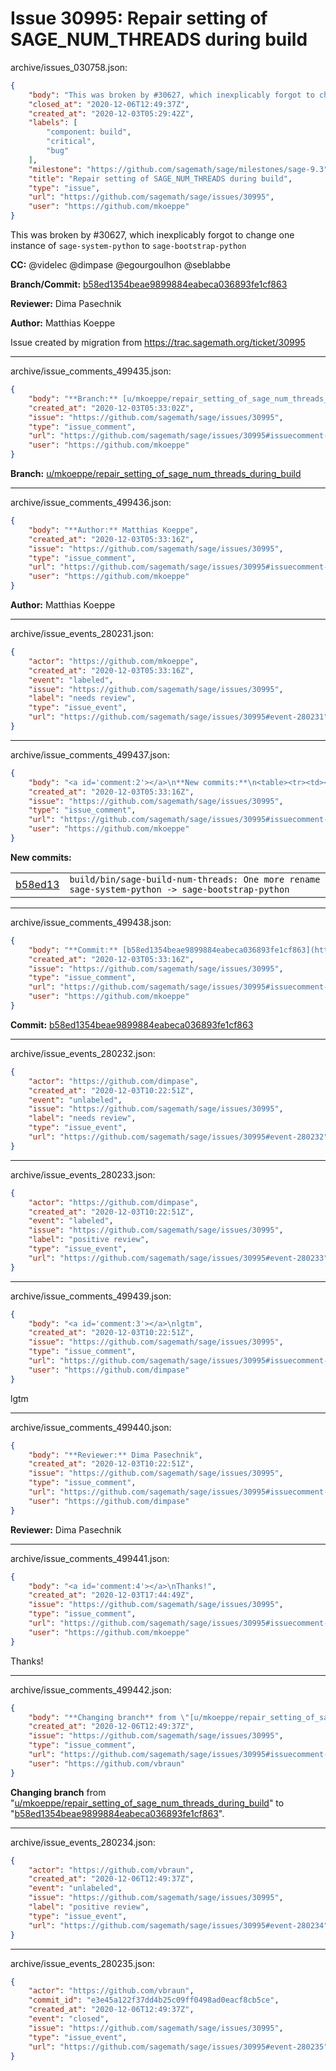 # Issue 30995: Repair setting of SAGE_NUM_THREADS during build

archive/issues_030758.json:
```json
{
    "body": "This was broken by #30627, which inexplicably forgot to change one instance of `sage-system-python` to `sage-bootstrap-python`\n\n**CC:**  @videlec @dimpase @egourgoulhon @seblabbe\n\n**Branch/Commit:** [b58ed1354beae9899884eabeca036893fe1cf863](https://github.com/sagemath/sagetrac-mirror/commit/b58ed1354beae9899884eabeca036893fe1cf863)\n\n**Reviewer:** Dima Pasechnik\n\n**Author:** Matthias Koeppe\n\nIssue created by migration from https://trac.sagemath.org/ticket/30995\n\n",
    "closed_at": "2020-12-06T12:49:37Z",
    "created_at": "2020-12-03T05:29:42Z",
    "labels": [
        "component: build",
        "critical",
        "bug"
    ],
    "milestone": "https://github.com/sagemath/sage/milestones/sage-9.3",
    "title": "Repair setting of SAGE_NUM_THREADS during build",
    "type": "issue",
    "url": "https://github.com/sagemath/sage/issues/30995",
    "user": "https://github.com/mkoeppe"
}
```
This was broken by #30627, which inexplicably forgot to change one instance of `sage-system-python` to `sage-bootstrap-python`

**CC:**  @videlec @dimpase @egourgoulhon @seblabbe

**Branch/Commit:** [b58ed1354beae9899884eabeca036893fe1cf863](https://github.com/sagemath/sagetrac-mirror/commit/b58ed1354beae9899884eabeca036893fe1cf863)

**Reviewer:** Dima Pasechnik

**Author:** Matthias Koeppe

Issue created by migration from https://trac.sagemath.org/ticket/30995





---

archive/issue_comments_499435.json:
```json
{
    "body": "**Branch:** [u/mkoeppe/repair_setting_of_sage_num_threads_during_build](https://github.com/sagemath/sagetrac-mirror/tree/u/mkoeppe/repair_setting_of_sage_num_threads_during_build)",
    "created_at": "2020-12-03T05:33:02Z",
    "issue": "https://github.com/sagemath/sage/issues/30995",
    "type": "issue_comment",
    "url": "https://github.com/sagemath/sage/issues/30995#issuecomment-499435",
    "user": "https://github.com/mkoeppe"
}
```

**Branch:** [u/mkoeppe/repair_setting_of_sage_num_threads_during_build](https://github.com/sagemath/sagetrac-mirror/tree/u/mkoeppe/repair_setting_of_sage_num_threads_during_build)



---

archive/issue_comments_499436.json:
```json
{
    "body": "**Author:** Matthias Koeppe",
    "created_at": "2020-12-03T05:33:16Z",
    "issue": "https://github.com/sagemath/sage/issues/30995",
    "type": "issue_comment",
    "url": "https://github.com/sagemath/sage/issues/30995#issuecomment-499436",
    "user": "https://github.com/mkoeppe"
}
```

**Author:** Matthias Koeppe



---

archive/issue_events_280231.json:
```json
{
    "actor": "https://github.com/mkoeppe",
    "created_at": "2020-12-03T05:33:16Z",
    "event": "labeled",
    "issue": "https://github.com/sagemath/sage/issues/30995",
    "label": "needs review",
    "type": "issue_event",
    "url": "https://github.com/sagemath/sage/issues/30995#event-280231"
}
```



---

archive/issue_comments_499437.json:
```json
{
    "body": "<a id='comment:2'></a>\n**New commits:**\n<table><tr><td><a href=\"https://github.com/sagemath/sagetrac-mirror/commit/b58ed1354beae9899884eabeca036893fe1cf863\">b58ed13</a></td><td><code>build/bin/sage-build-num-threads: One more rename sage-system-python -> sage-bootstrap-python</code></td></tr></table>\n",
    "created_at": "2020-12-03T05:33:16Z",
    "issue": "https://github.com/sagemath/sage/issues/30995",
    "type": "issue_comment",
    "url": "https://github.com/sagemath/sage/issues/30995#issuecomment-499437",
    "user": "https://github.com/mkoeppe"
}
```

<a id='comment:2'></a>
**New commits:**
<table><tr><td><a href="https://github.com/sagemath/sagetrac-mirror/commit/b58ed1354beae9899884eabeca036893fe1cf863">b58ed13</a></td><td><code>build/bin/sage-build-num-threads: One more rename sage-system-python -> sage-bootstrap-python</code></td></tr></table>




---

archive/issue_comments_499438.json:
```json
{
    "body": "**Commit:** [b58ed1354beae9899884eabeca036893fe1cf863](https://github.com/sagemath/sagetrac-mirror/commit/b58ed1354beae9899884eabeca036893fe1cf863)",
    "created_at": "2020-12-03T05:33:16Z",
    "issue": "https://github.com/sagemath/sage/issues/30995",
    "type": "issue_comment",
    "url": "https://github.com/sagemath/sage/issues/30995#issuecomment-499438",
    "user": "https://github.com/mkoeppe"
}
```

**Commit:** [b58ed1354beae9899884eabeca036893fe1cf863](https://github.com/sagemath/sagetrac-mirror/commit/b58ed1354beae9899884eabeca036893fe1cf863)



---

archive/issue_events_280232.json:
```json
{
    "actor": "https://github.com/dimpase",
    "created_at": "2020-12-03T10:22:51Z",
    "event": "unlabeled",
    "issue": "https://github.com/sagemath/sage/issues/30995",
    "label": "needs review",
    "type": "issue_event",
    "url": "https://github.com/sagemath/sage/issues/30995#event-280232"
}
```



---

archive/issue_events_280233.json:
```json
{
    "actor": "https://github.com/dimpase",
    "created_at": "2020-12-03T10:22:51Z",
    "event": "labeled",
    "issue": "https://github.com/sagemath/sage/issues/30995",
    "label": "positive review",
    "type": "issue_event",
    "url": "https://github.com/sagemath/sage/issues/30995#event-280233"
}
```



---

archive/issue_comments_499439.json:
```json
{
    "body": "<a id='comment:3'></a>\nlgtm",
    "created_at": "2020-12-03T10:22:51Z",
    "issue": "https://github.com/sagemath/sage/issues/30995",
    "type": "issue_comment",
    "url": "https://github.com/sagemath/sage/issues/30995#issuecomment-499439",
    "user": "https://github.com/dimpase"
}
```

<a id='comment:3'></a>
lgtm



---

archive/issue_comments_499440.json:
```json
{
    "body": "**Reviewer:** Dima Pasechnik",
    "created_at": "2020-12-03T10:22:51Z",
    "issue": "https://github.com/sagemath/sage/issues/30995",
    "type": "issue_comment",
    "url": "https://github.com/sagemath/sage/issues/30995#issuecomment-499440",
    "user": "https://github.com/dimpase"
}
```

**Reviewer:** Dima Pasechnik



---

archive/issue_comments_499441.json:
```json
{
    "body": "<a id='comment:4'></a>\nThanks!",
    "created_at": "2020-12-03T17:44:49Z",
    "issue": "https://github.com/sagemath/sage/issues/30995",
    "type": "issue_comment",
    "url": "https://github.com/sagemath/sage/issues/30995#issuecomment-499441",
    "user": "https://github.com/mkoeppe"
}
```

<a id='comment:4'></a>
Thanks!



---

archive/issue_comments_499442.json:
```json
{
    "body": "**Changing branch** from \"[u/mkoeppe/repair_setting_of_sage_num_threads_during_build](https://github.com/sagemath/sagetrac-mirror/tree/u/mkoeppe/repair_setting_of_sage_num_threads_during_build)\" to \"[b58ed1354beae9899884eabeca036893fe1cf863](https://github.com/sagemath/sagetrac-mirror/commit/b58ed1354beae9899884eabeca036893fe1cf863)\".",
    "created_at": "2020-12-06T12:49:37Z",
    "issue": "https://github.com/sagemath/sage/issues/30995",
    "type": "issue_comment",
    "url": "https://github.com/sagemath/sage/issues/30995#issuecomment-499442",
    "user": "https://github.com/vbraun"
}
```

**Changing branch** from "[u/mkoeppe/repair_setting_of_sage_num_threads_during_build](https://github.com/sagemath/sagetrac-mirror/tree/u/mkoeppe/repair_setting_of_sage_num_threads_during_build)" to "[b58ed1354beae9899884eabeca036893fe1cf863](https://github.com/sagemath/sagetrac-mirror/commit/b58ed1354beae9899884eabeca036893fe1cf863)".



---

archive/issue_events_280234.json:
```json
{
    "actor": "https://github.com/vbraun",
    "created_at": "2020-12-06T12:49:37Z",
    "event": "unlabeled",
    "issue": "https://github.com/sagemath/sage/issues/30995",
    "label": "positive review",
    "type": "issue_event",
    "url": "https://github.com/sagemath/sage/issues/30995#event-280234"
}
```



---

archive/issue_events_280235.json:
```json
{
    "actor": "https://github.com/vbraun",
    "commit_id": "e3e45a122f37dd4b25c09ff0498ad0eacf8cb5ce",
    "created_at": "2020-12-06T12:49:37Z",
    "event": "closed",
    "issue": "https://github.com/sagemath/sage/issues/30995",
    "type": "issue_event",
    "url": "https://github.com/sagemath/sage/issues/30995#event-280235"
}
```

